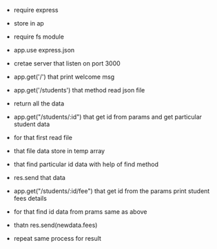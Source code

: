 - require express
- store in ap
- require fs module
- app.use express.json
- cretae server that listen on port 3000
- app.get('/') that print welcome msg

- app.get('/students') that method read json file 
- return all the data

- app.get("/students/:id") that get id from params and get particular student data
- for that first read file 
- that file data store in temp array
- that find particular id data with help of find method
- res.send that data


- app.get("/students/:id/fee") that get id from the params print student fees details
- for that find id data from prams same as above
- thatn res.send(newdata.fees)
- repeat same process for result 